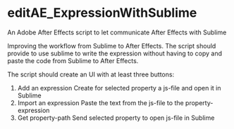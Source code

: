 # editAE_ExpressionWithSublime
An Adobe After Effects script to let communicate After Effects with Sublime

Improving the workflow from Sublime to After Effects.
The script should provide to use sublime to write the expression without having to copy and paste the code from Sublime to After Effects.

The script should create an UI with at least three buttons:
1. Add an expression
  Create for selected property a js-file and open it in Sublime
2. Import an expression
  Paste the text from the js-file to the property-expression
3. Get property-path
  Send selected property to open js-file in Sublime
